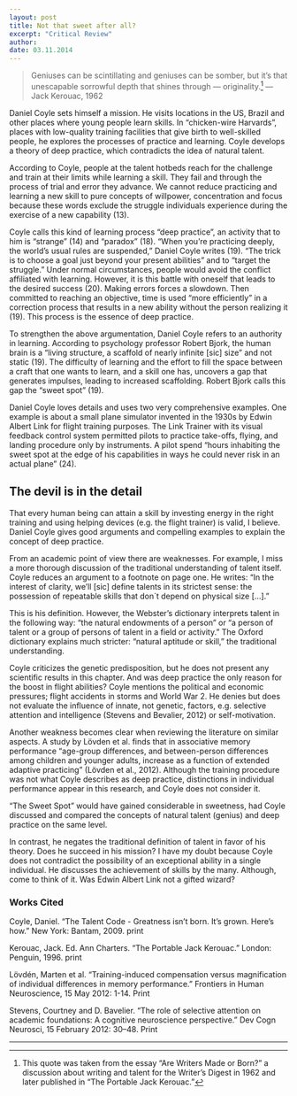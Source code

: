 ```yaml
---
layout: post
title: Not that sweet after all?
excerpt: "Critical Review"
author:
date: 03.11.2014
---
```


> Geniuses can be scintillating and geniuses can be somber, but it’s that unescapable sorrowful depth that shines through — originality.[^fn1]
&#8212; Jack Kerouac, 1962

Daniel Coyle sets himself a mission. He visits locations in the US, Brazil and other places where young people learn skills. In “chicken-wire Harvards”, places with low-quality training facilities that give birth to well-skilled people, he explores the processes of practice and learning. Coyle develops a theory of deep practice, which contradicts the idea of natural talent.

According to Coyle, people at the talent hotbeds reach for the challenge and train at their limits while learning a skill. They fail and through the process of trial and error they advance. We cannot reduce practicing and learning a new skill to pure concepts of willpower, concentration and focus because these words exclude the struggle individuals experience during the exercise of a new capability (13).

Coyle calls this kind of learning process “deep practice”, an activity that to him is “strange” (14) and “paradox” (18). “When you’re practicing deeply, the world’s usual rules are suspended,” Daniel Coyle writes (19). “The trick is to choose a goal just beyond your present abilities” and to “target the struggle.” Under normal circumstances, people would avoid the conflict affiliated with learning. However, it is this battle with oneself that leads to the desired success (20). Making errors forces a slowdown. Then committed to reaching an objective, time is used “more efficiently” in a correction process that results in a new ability without the person realizing it (19). This process is the essence of deep practice.

To strengthen the above argumentation, Daniel Coyle refers to an authority in learning. According to psychology professor Robert Bjork, the human brain is a “living structure, a scaffold of nearly infinite [sic] size” and not static (19). The difficulty of learning and the effort to fill the space between a craft that one wants to learn, and a skill one has, uncovers a gap that generates impulses, leading to increased scaffolding. Robert Bjork calls this gap the “sweet spot” (19).

Daniel Coyle loves details and uses two very comprehensive examples. One example is about a small plane simulator invented in the 1930s by Edwin Albert Link for flight training purposes. The Link Trainer with its visual feedback control system permitted pilots to practice take-offs, flying, and landing procedure only by instruments. A pilot spend “hours inhabiting the sweet spot at the edge of his capabilities in ways he could never risk in an actual plane” (24).

## The devil is in the detail

That every human being can attain a skill by investing energy in the right training and using helping devices (e.g. the flight trainer) is valid, I believe. Daniel Coyle gives good arguments and compelling examples to explain the concept of deep practice.

From an academic point of view there are weaknesses. For example, I miss a more thorough discussion of the traditional understanding of talent itself. Coyle reduces an argument to a footnote on page one. He writes: “In the interest of clarity, we’ll [sic] define talents in its strictest sense: the possession of repeatable skills that don´t depend on physical size […].”

This is his definition. However, the Webster’s dictionary interprets talent in the following way: “the natural endowments of a person” or “a person of talent or a group of persons of talent in a field or activity.” The Oxford dictionary explains much stricter: “natural aptitude or skill,” the traditional understanding.

Coyle criticizes the genetic predisposition, but he does not present any scientific results in this chapter. And was deep practice the only reason for the boost in flight abilities? Coyle mentions the political and economic pressures; flight accidents in storms and World War 2. He denies but does not evaluate the influence of innate, not genetic, factors, e.g. selective attention and intelligence (Stevens and Bevalier, 2012) or self-motivation.

Another weakness becomes clear when reviewing the literature on similar aspects. A study by Lövden et al. finds that in associative memory performance “age-group differences, and between-person differences among children and younger adults, increase as a function of extended adaptive practicing” (Lövden et al., 2012). Although the training procedure was not what Coyle describes as deep practice, distinctions in individual performance appear in this research, and Coyle does not consider it.

“The Sweet Spot” would have gained considerable in sweetness, had Coyle discussed and compared the concepts of natural talent (genius) and deep practice on the same level.

In contrast, he negates the traditional definition of talent in favor of his theory. Does he succeed in his mission? I have my doubt because Coyle does not contradict the possibility of an exceptional ability in a single individual. He discusses the achievement of skills by the many. Although, come to think of it. Was Edwin Albert Link not a gifted wizard?

### Works Cited

Coyle, Daniel. “The Talent Code - Greatness isn’t born. It’s grown. Here’s how.” New York: Bantam, 2009. print

Kerouac, Jack. Ed. Ann Charters. “The Portable Jack Kerouac.”  London: Penguin, 1996. print

Lövdén, Marten et al. “Training-induced compensation versus magnification of individual differences in memory performance.” Frontiers in Human Neuroscience, 15 May 2012: 1-14. Print

Stevens, Courtney and D. Bavelier. “The role of selective attention on academic foundations: A cognitive neuroscience perspective.” Dev Cogn Neurosci, 15 February 2012: 30–48. Print

---

[^fn1]: This quote was taken from the essay “Are Writers Made or Born?” a discussion about writing and talent for the Writer’s Digest in 1962 and later published in “The Portable Jack Kerouac.”